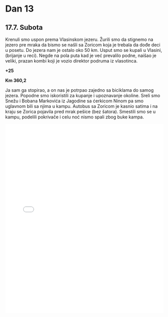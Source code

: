 # Dan 13

## 17.7. Subota

Krenuli smo uspon prema Vlasinskom jezeru. Žurili smo da stignemo na jezero pre mraka da bismo se našli sa Zoricom koja je trebala da dođe deci u posetu. Do jezera nam je ostalo oko 50 km. Usput smo se kupali u Vlasini, (brijanje u reci). Negde na pola puta kad je već prevalilo podne, naišao je veliki, prazan kombi koji je vozio direktor podruma iz vlasotinca.

**+25**

**Km 360,2**

Ja sam ga stopirao, a on nas je potrpao zajedno sa biciklama do samog jezera. Popodne smo iskoristili za kupanje i upoznavanje okoline. Sreli smo Snežu i Bobana Markovića iz Jagodine sa ćerkicom Ninom pa smo uglavnom bili sa njima u kampu. Autobus sa Zoricom je kasnio satima i na kraju se Zorica pojavila pred mrak pešice (bez šatora). Smestili smo se u kampu, podelili pokrivače i celu noć nismo spali zbog buke kampa.

<iframe width="100%" height="600px" frameborder="0" allowfullscreen src="//umap.openstreetmap.fr/en/map/bajsom-po-srbiji_570086?scaleControl=true&miniMap=false&scrollWheelZoom=false&zoomControl=true&allowEdit=false&moreControl=true&searchControl=false&tilelayersControl=null&embedControl=false&datalayersControl=null&onLoadPanel=undefined&captionBar=false&fullscreenControl=true&locateControl=false&editinosmControl=false&datalayers=1627818#11/42.8562/22.2935"></iframe>
